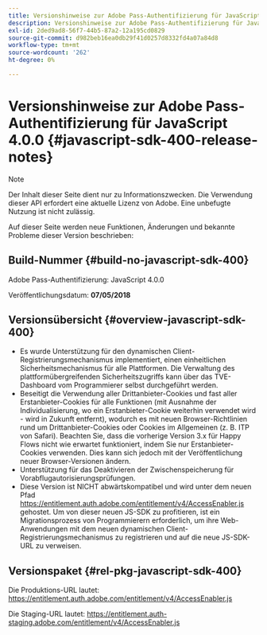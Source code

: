 ```yaml
---
title: Versionshinweise zur Adobe Pass-Authentifizierung für JavaScript 4.0.0
description: Versionshinweise zur Adobe Pass-Authentifizierung für JavaScript 4.0.0
exl-id: 2ded9ad8-56f7-44b5-87a2-12a195cd0829
source-git-commit: d982beb16ea0db29f41d0257d8332fd4a07a84d8
workflow-type: tm+mt
source-wordcount: '262'
ht-degree: 0%

---
```


# Versionshinweise zur Adobe Pass-Authentifizierung für JavaScript 4.0.0 {#javascript-sdk-400-release-notes}

>[!NOTE]
>
>Der Inhalt dieser Seite dient nur zu Informationszwecken. Die Verwendung dieser API erfordert eine aktuelle Lizenz von Adobe. Eine unbefugte Nutzung ist nicht zulässig.

Auf dieser Seite werden neue Funktionen, Änderungen und bekannte Probleme dieser Version beschrieben:

## Build-Nummer {#build-no-javascript-sdk-400}

Adobe Pass-Authentifizierung: JavaScript 4.0.0

Veröffentlichungsdatum: **07/05/2018**


## Versionsübersicht {#overview-javascript-sdk-400}

* Es wurde Unterstützung für den dynamischen Client-Registrierungsmechanismus implementiert, einen einheitlichen Sicherheitsmechanismus für alle Plattformen. Die Verwaltung des plattformübergreifenden Sicherheitszugriffs kann über das TVE-Dashboard vom Programmierer selbst durchgeführt werden.
* Beseitigt die Verwendung aller Drittanbieter-Cookies und fast aller Erstanbieter-Cookies für alle Funktionen (mit Ausnahme der Individualisierung, wo ein Erstanbieter-Cookie weiterhin verwendet wird - wird in Zukunft entfernt), wodurch es mit neuen Browser-Richtlinien rund um Drittanbieter-Cookies oder Cookies im Allgemeinen (z. B. ITP von Safari). Beachten Sie, dass die vorherige Version 3.x für Happy Flows nicht wie erwartet funktioniert, indem Sie nur Erstanbieter-Cookies verwenden. Dies kann sich jedoch mit der Veröffentlichung neuer Browser-Versionen ändern.
* Unterstützung für das Deaktivieren der Zwischenspeicherung für Vorabflugautorisierungsprüfungen.
* Diese Version ist NICHT abwärtskompatibel und wird unter dem neuen Pfad https://entitlement.auth.adobe.com/entitlement/v4/AccessEnabler.js gehostet. Um von dieser neuen JS-SDK zu profitieren, ist ein Migrationsprozess von Programmierern erforderlich, um ihre Web-Anwendungen mit dem neuen dynamischen Client-Registrierungsmechanismus zu registrieren und auf die neue JS-SDK-URL zu verweisen.


## Versionspaket {#rel-pkg-javascript-sdk-400}

Die Produktions-URL lautet: https://entitlement.auth.adobe.com/entitlement/v4/AccessEnabler.js

Die Staging-URL lautet: https://entitlement.auth-staging.adobe.com/entitlement/v4/AccessEnabler.js
